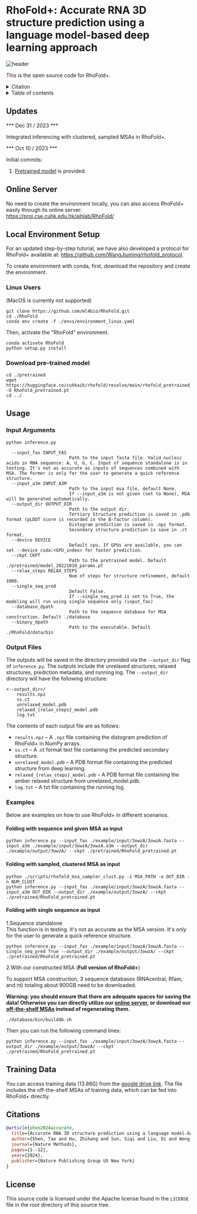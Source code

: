 # RhoFold+: Accurate RNA 3D structure prediction using a language model-based deep learning approach

![header](View.png)

This is the open source code for RhoFold+.

<details><summary>Citation</summary>

```bibtex
@article{shen2022e2efold,
  title={E2Efold-3D: End-to-End Deep Learning Method for accurate de novo RNA 3D Structure Prediction},
  author={Shen, Tao and Hu, Zhihang and Peng, Zhangzhi and Chen, Jiayang and Xiong, Peng and Hong, Liang and Zheng, Liangzhen and Wang, Yixuan and King, Irwin and Wang, Sheng and others},
  journal={arXiv preprint arXiv:2207.01586},
  year={2022}
}
```
</details>

<details><summary>Table of contents</summary>
  
- [Recent Updates](#New_Updates)
- [Online Server](#Online_Server) 
- [Local Environment Setup](#Local_Environment_Setup)
  - [For Linux Users](#Installation_Linux)
  - [Download Pre-trained Model](#Pretrained_Model)
- [Usage](#usage)
  - [Input Arguments](#Arguments)
  - [Output Files](#RhoFold_outputs) 
  - [Examples](#Examples)  
- [Training Data](#Training_Data)
- [Citations](#citations)
- [License](#license)
</details>

## Updates <a name="New_Updates"></a>

*** Dec 31 / 2023 ***

Integrated inferencing with clustered, sampled MSAs in RhoFold+.

*** Oct 10 / 2023 ***

Initial commits:
1.  [Pretrained model](https://drive.google.com/file/d/1To2bjbhQLFx1k8hBOW5q1JFq6ut27XEv/view?usp=sharing) is provided.

## Online Server <a name="Online_Server"></a>
No need to create the environment locally, you can also access RhoFold+ easily through its online server: https://proj.cse.cuhk.edu.hk/aihlab/RhoFold/


## Local Environment Setup <a name="Local_Environment_Setup"></a>

For an updated step-by-step tutorial, we have also developed a protocol for RhoFold+ available at: https://github.com/WangJiuming/rhofold_protocol.

To create environment with conda, first, download the repository and create the environment.

### Linux Users <a name="Installation_Linux"></a>
(MacOS is currently not supported)
```
git clone https://github.com/ml4bio/RhoFold.git
cd ./RhoFold
conda env create -f ./envs/environment_linux.yaml
```
Then, activate the "RhoFold" environment.
```
conda activate RhoFold
python setup.py install
```

### Download pre-trained model <a name="Pretrained_Model"></a>

```
cd ./pretrained
wget https://huggingface.co/cuhkaih/rhofold/resolve/main/rhofold_pretrained_params.pt -O RhoFold_pretrained.pt
cd ../
```

## Usage <a name="Usage"></a>

### Input Arguments <a name="Arguments"></a>

```commandline
python inference.py

  --input_fas INPUT_FAS
                        Path to the input fasta file. Valid nucleic acids in RNA sequence: A, U, G, C. Input of sequence standalone is in testing. It's not as accurate as inputs of sequences combined with MSA. The former is only for the user to generate a quick reference structure.
  --input_a3m INPUT_A3M
                        Path to the input msa file, default None.
                        If --input_a3m is not given (set to None), MSA will be generated automatically.
  --output_dir OUTPUT_DIR
                        Path to the output dir. 
                        Tertiary Structure prediction is saved in .pdb format (pLDDT score is recorded in the B-factor column). 
                        Distogram prediction is saved in .npz format.
                        Secondary structure prediction is save in .ct format.     
  --device DEVICE       
                        Default cpu. If GPUs are available, you can set --device cuda:<GPU_index> for faster prediction.
  --ckpt CKPT           
                        Path to the pretrained model. Default ./pretrained/model_20221010_params.pt
  --relax_steps RELAX_STEPS
                        Num of steps for structure refinement, default 1000.
  --single_seq_pred 
                        Default False.
                        If --single_seq_pred is set to True, the modeling will run using single sequence only (input_fas)
  --database_dpath      
                        Path to the sequence database for MSA construction. Default ./database
  --binary_dpath
                        Path to the executable. Default ./RhoFold/data/bin

```

### Output Files <a name="RhoFold_Outputs"></a>

The outputs will be saved in the directory provided via the `--output_dir` flag of `inference.py`.
The outputs include the unrelaxed structures, relaxed structures, prediction metadata, and running log.
The `--output_dir` directory will have the following structure:

```
<--output_dir>/
    results.npz
    ss.ct
    unrelaxed_model.pdb
    relaxed_{relax_steps}_model.pdb
    log.txt
```

The contents of each output file are as follows:

*   `results.npz` – A `.npz` file containing the distogram prediction of RhoFold+ in NumPy arrays.
*   `ss.ct` – A .ct format text file containing the predicted secondary structure.
*   `unrelaxed_model.pdb` – A PDB format file containing the predicted structure from deep learning.
*   `relaxed_{relax_steps}_model.pdb` – A PDB format file containing the amber relaxed structure from unrelaxed_model.pdb.
*   `log.txt` – A txt file containing the running log.


### Examples <a name="Examples"></a>

Below are examples on how to use RhoFold+ in different scenarios.

#### Folding with sequence and given MSA as input

```commandline
python inference.py --input_fas ./example/input/3owzA/3owzA.fasta --input_a3m ./example/input/3owzA/3owzA.a3m --output_dir ./example/output/3owzA/ --ckpt ./pretrained/RhoFold_pretrained.pt
```

#### Folding with sampled, clustered MSA as input
```commandline
python ./scripts/rhofold_msa_sampler_clust.py -i MSA_PATH -o OUT_DIR -n NUM_CLUST
python inference.py --input_fas ./example/input/3owzA/3owzA.fasta --input_a3m OUT_DIR --output_dir ./example/output/3owzA/ --ckpt ./pretrained/RhoFold_pretrained.pt
```

#### Folding with single sequence as input
1.Sequence standalone  
This function is in testing. It's not as accurate as the MSA version. It's only for the user to generate a quick reference structure.

```commandline
python inference.py --input_fas ./example/input/3owzA/3owzA.fasta --single_seq_pred True --output_dir ./example/output/3owzA/ --ckpt ./pretrained/RhoFold_pretrained.pt
```
2.With our constructed MSA (**Full version of RhoFold+**)

To support MSA construction, 3 sequence databases (RNAcentral, Rfam, and nt) totaling about 900GB need to be downloaded. 

**Warning: you should ensure that there are adequate spaces for saving the data! Otherwise you can directly utilize our [online server](https://proj.cse.cuhk.edu.hk/aihlab/RhoFold/), or download our [off-the-shelf MSAs](#Training_Data) instead of regenerating them.**
```
./database/bin/builddb.sh
```
Then you can run the following command lines:
```
python inference.py --input_fas ./example/input/3owzA/3owzA.fasta --output_dir ./example/output/3owzA/ --ckpt ./pretrained/RhoFold_pretrained.pt
```

## Training Data <a name="Training_Data"></a>
You can access training data (13.86G) from the [google drive link](https://drive.google.com/file/d/1qcETN6QQES7cwdfsTPnnlsa77brmyBrN/view?usp=sharing). The file includes the off-the-shelf MSAs of training data, which can be fed into RhoFold+ directly.


[//]: # (AlphaFold's, OpenFold's and, by extension, xTrimoMultimer source code is licensed under the permissive Apache Licence, Version 2.0.)

## Citations <a name="Citations"></a>

```bibtex
@article{shen2024accurate,
  title={Accurate RNA 3D structure prediction using a language model-based deep learning approach},
  author={Shen, Tao and Hu, Zhihang and Sun, Siqi and Liu, Di and Wong, Felix and Wang, Jiuming and Chen, Jiayang and Wang, Yixuan and Hong, Liang and Xiao, Jin and others},
  journal={Nature Methods},
  pages={1--12},
  year={2024},
  publisher={Nature Publishing Group US New York}
}
```

## License <a name="license"></a>

This source code is licensed under the Apache license found in the `LICENSE` file
in the root directory of this source tree.




